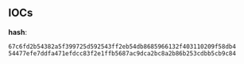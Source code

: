 
## IOCs

__hash__:

```text
67c6fd2b54382a5f399725d592543ff2eb54db8685966132f403110209f58db4
54477efe7ddfa471efdcc83f2e1ffb5687ac9dca2bc8a2b86b253cdbb5cb9c84
```